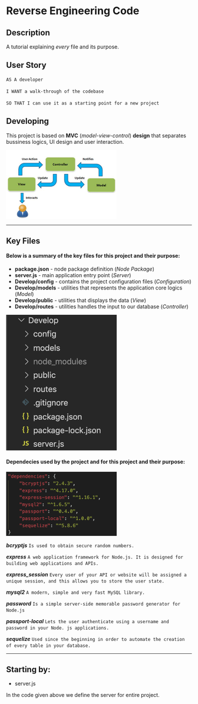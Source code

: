 # Reverse Engineering Code

## Description

A tutorial explaining _every_ file and its purpose.

## User Story

```
AS A developer

I WANT a walk-through of the codebase

SO THAT I can use it as a starting point for a new project
```

## Developing

This project is based on **MVC** (_model-view-control_) **design** that separates bussiness logics, UI design and user interaction.

<img src="./Assets/imgs/mvc.jpg" width = "300px">

---

## Key Files

#### Below is a summary of the key files for this project and their purpose:

- **package.json** - node package definition (_Node Package_)
- **server.js** - main application entry point (_Server_)
- **Develop/config** - contains the project configuration files (_Configuration_)
- **Develop/models** - utilities that represents the application core logics (_Model_)
- **Develop/public** - utilities that displays the data (_View_)
- **Develop/routes** - utilities handles the input to our database (_Controller_)

<img src="./Assets/imgs/files.png" width = "300px">

#### Dependecies used by the project and for this project and their purpose:

<img src="./Assets/imgs/dev.png" width = "300px">

_**bcryptjs**_ `Is used to obtain secure random numbers.`

_**express**_ `A web application framework for Node.js. It is designed for building web applications and APIs.`

_**express_session**_ `Every user of your API or website will be assigned a unique session, and this allows you to store the user state.`

_**mysql2**_ `A modern, simple and very fast MySQL library.`

_**password**_ `Is a simple server-side memorable password generator for Node.js`

_**passport-local**_ `Lets the user authenticate using a username and password in your Node. js applications.`

_**sequelize**_ `Used since the beginning in order to automate the creation of every table in your database.`

---

## Starting by:

- server.js

In the code given above we define the server for entire project.
